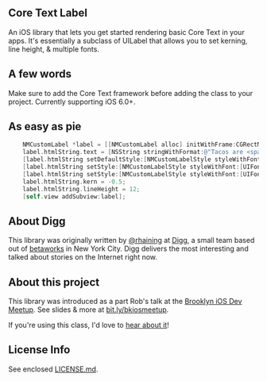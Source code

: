 ## Core Text Label 
An iOS library that lets you get started rendering basic Core Text in your apps. It's essentially a subclass of UILabel that allows you to set kerning, line height, & multiple fonts.

## A few words
Make sure to add the Core Text framework before adding the class to your project.
Currently supporting iOS 6.0+.

## As easy as pie
```objective-c
	NMCustomLabel *label = [[NMCustomLabel alloc] initWithFrame:CGRectMake(0, 0, 100, 100)];
	label.htmlString.text = [NSString stringWithFormat:@"Tacos are <span class='%@'>delicious</span>, <span class='ital_style'>seriously</span>", NMCustomLabelStyleBoldKey];
	[label.htmlString setDefaultStyle:[NMCustomLabelStyle styleWithFont:[UIFont fontWithName:@"HelveticaNeue" size:12] color:[UIColor colorWithWhite:153/255.0 alpha:1.0]]];
	[label.htmlString setStyle:[NMCustomLabelStyle styleWithFont:[UIFont fontWithName:@"HelveticaNeue-Bold" size:13] color:[UIColor colorWithWhite:53/255.0 alpha:1.0]] forKey:@"bold_style"];
	[label.htmlString setStyle:[NMCustomLabelStyle styleWithFont:[UIFont fontWithName:@"HelveticaNeue-LightItalic" size:12] color:[UIColor colorWithWhite:153/255.0 alpha:1.0]] forKey:@"ital_style"];
	label.htmlString.kern = -0.5;
	label.htmlString.lineHeight = 12;
	[self.view addSubview:label];
```

## About Digg
This library was originally written by [@rhaining](https://github.com/rhaining) at [Digg](http://digg.com/), a small team based out of [betaworks](http://betaworks.com/) in New York City. Digg delivers the most interesting and talked about stories on the Internet right now.

## About this project
This library was introduced as a part Rob's talk at the [Brooklyn iOS Dev Meetup](http://www.meetup.com/The-Brooklyn-iPhone-and-iPad-Developer-Meetup/). See slides & more at [bit.ly/bkiosmeetup](http://bit.ly/bkiosmeetup).

If you're using this class, I'd love to [hear about it](https://github.com/rhaining)!

## License Info
See enclosed [LICENSE.md](LICENSE.md).
